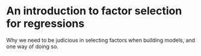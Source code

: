 # An introduction to factor selection for regressions

Why we need to be judicious in selecting factors when building models, and one way of doing so.